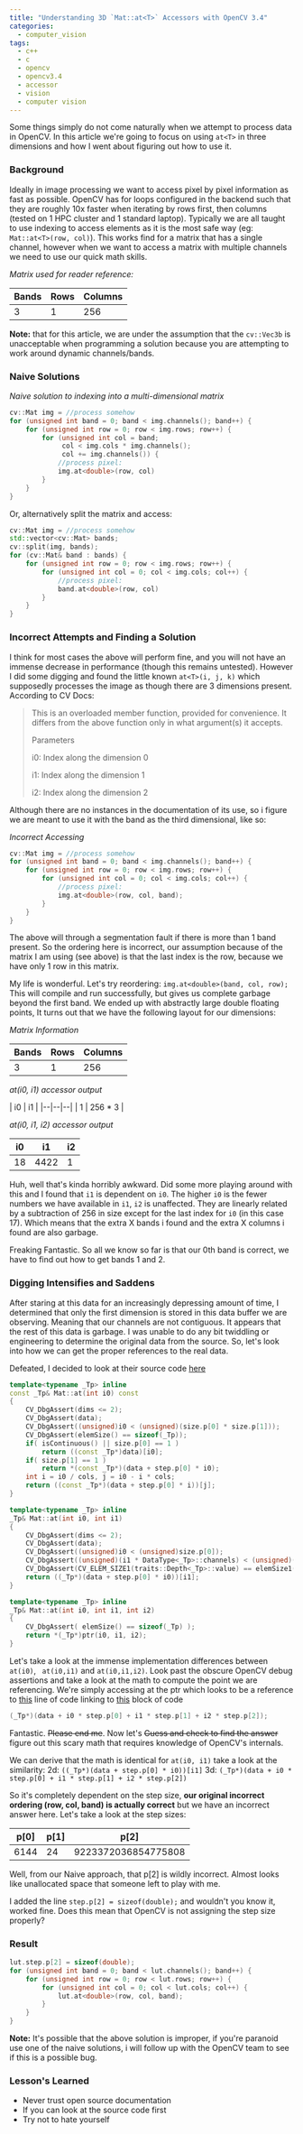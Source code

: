 ```yaml
---
title: "Understanding 3D `Mat::at<T>` Accessors with OpenCV 3.4"
categories:
  - computer_vision
tags:
  - c++
  - c
  - opencv
  - opencv3.4
  - accessor
  - vision
  - computer vision
---
```

Some things simply do not come naturally when we attempt to process data in OpenCV. In this article we're going to focus on using `at<T>` in three dimensions and how I went about figuring out how to use it.

### Background
Ideally in image processing we want to access pixel by pixel information as fast as possible. OpenCV has for loops configured in the backend such that they are roughly 10x faster when iterating by rows first, then columns (tested on 1 HPC cluster and 1 standard laptop). Typically we are all taught to use indexing to access elements as it is the most safe way (eg: `Mat::at<T>(row, col)`). This works find for a matrix that has a single channel, however when we want to access a matrix with multiple channels we need to use our quick math skills.

_Matrix used for reader reference:_

| Bands | Rows  | Columns |
|--|--|--|
| 3 | 1 | 256 |


**Note:** that for this article, we are under the assumption that the `cv::Vec3b` is unacceptable when programming a solution because you are attempting to work around dynamic channels/bands.

### Naive Solutions
_Naive solution to indexing into a multi-dimensional matrix_
```c++
cv::Mat img = //process somehow
for (unsigned int band = 0; band < img.channels(); band++) {
	for (unsigned int row = 0; row < img.rows; row++) {
		for (unsigned int col = band;
			 col < img.cols * img.channels();
			 col += img.channels()) {
			//process pixel:
			img.at<double>(row, col)
		}
	}
}
```
Or, alternatively split the matrix and access:
```c++
cv::Mat img = //process somehow
std::vector<cv::Mat> bands;
cv::split(img, bands);
for (cv::Mat& band : bands) {
	for (unsigned int row = 0; row < img.rows; row++) {
		for (unsigned int col = 0; col < img.cols; col++) {
			//process pixel:
			band.at<double>(row, col)
		}
	}
}
```

### Incorrect Attempts and Finding a Solution
I think for most cases the above will perform fine, and you will not have an immense decrease in performance (though this remains untested). However I did some digging and found the little known `at<T>(i, j, k)` which supposedly processes the image as though there are 3 dimensions present. According to CV Docs:

> This is an overloaded member function, provided for convenience. It differs from the above function only in what argument(s) it accepts.
>
>Parameters
>
>i0: Index along the dimension 0
>
>i1: Index along the dimension 1
>
>i2: Index along the dimension 2
>
Although there are no instances in the documentation of its use, so i figure we are meant to use it with the band as the third dimensional, like so:

_Incorrect Accessing_

```c++
cv::Mat img = //process somehow
for (unsigned int band = 0; band < img.channels(); band++) {
	for (unsigned int row = 0; row < img.rows; row++) {
		for (unsigned int col = 0; col < img.cols; col++) {
			//process pixel:
			img.at<double>(row, col, band);
		}
	}
}
```

The above will through a segmentation fault if there is more than 1 band present. So the ordering here is incorrect, our assumption because of the matrix I am using (see above) is that the last index is the row, because we have only 1 row in this matrix. 

My life is wonderful. Let's try reordering: `img.at<double>(band, col, row);` This will compile and run successfully, but gives us complete garbage beyond the first band. We ended up with abstractly large double floating points, It turns out that we have the following layout for our dimensions:

_Matrix Information_

| Bands | Rows  | Columns |
|--|--|--|
| 3 | 1 | 256 |

_at(i0, i1) accessor output_

| i0 | i1  |
|--|--|--|
| 1 | 256 * 3 |

_at(i0, i1, i2) accessor output_

| i0 | i1  | i2 |
|--|--|--|
| 18 | 4422 | 1 |

Huh, well that's kinda horribly awkward. Did some more playing around with this and I found that `i1` is dependent on `i0`. The higher `i0` is the fewer numbers we have available in `i1`, `i2` is unaffected. They are linearly related by a subtraction of 256 in size except for the last index for `i0` (in this case 17). Which means that the extra X bands i found and the extra X columns i found are also garbage.

Freaking Fantastic. So all we know so far is that our 0th band is correct, we have to find out how to get bands 1 and 2.  
### Digging Intensifies and Saddens
After staring at this data for an increasingly depressing amount of time, I determined that only the first dimension is stored in this data buffer we are observing. Meaning that our channels are not contiguous. It appears that the rest of this data is garbage. I was unable to do any bit twiddling or engineering to determine the original data from the source. So, let's look into how we can get the proper references to the real data.

Defeated, I decided to look at their source code [here](https://github.com/opencv/opencv/blob/379ea15d1664a37a2f8851ce00e5feb8ce5b8d8d/modules/core/include/opencv2/core/mat.inl.hpp#L1175-L1180)
```c++
template<typename _Tp> inline
const _Tp& Mat::at(int i0) const
{
    CV_DbgAssert(dims <= 2);
    CV_DbgAssert(data);
    CV_DbgAssert((unsigned)i0 < (unsigned)(size.p[0] * size.p[1]));
    CV_DbgAssert(elemSize() == sizeof(_Tp));
    if( isContinuous() || size.p[0] == 1 )
        return ((const _Tp*)data)[i0];
    if( size.p[1] == 1 )
        return *(const _Tp*)(data + step.p[0] * i0);
    int i = i0 / cols, j = i0 - i * cols;
    return ((const _Tp*)(data + step.p[0] * i))[j];
}

template<typename _Tp> inline
_Tp& Mat::at(int i0, int i1)
{
    CV_DbgAssert(dims <= 2);
    CV_DbgAssert(data);
    CV_DbgAssert((unsigned)i0 < (unsigned)size.p[0]);
    CV_DbgAssert((unsigned)(i1 * DataType<_Tp>::channels) < (unsigned)(size.p[1] * channels()));
    CV_DbgAssert(CV_ELEM_SIZE1(traits::Depth<_Tp>::value) == elemSize1());
    return ((_Tp*)(data + step.p[0] * i0))[i1];
}

template<typename _Tp> inline
_Tp& Mat::at(int i0, int i1, int i2)
{
    CV_DbgAssert( elemSize() == sizeof(_Tp) );
    return *(_Tp*)ptr(i0, i1, i2);
}
```

Let's take a look at the immense implementation differences between `at(i0)`, ` at(i0,i1)` and `at(i0,i1,i2)`. Look past the obscure OpenCV debug assertions and take a look at the math to compute the point we are referencing. We're simply accessing at the ptr which looks to be a reference to [this](https://github.com/opencv/opencv/blob/66f3c1ae79030ab3cd36add4246a97f92920af84/modules/core/include/opencv2/core/mat.hpp#L2811-L2812) line of code linking to [this](https://github.com/opencv/opencv/blob/379ea15d1664a37a2f8851ce00e5feb8ce5b8d8d/modules/core/include/opencv2/core/mat.inl.hpp#L1002-L1010) block of code
```c++
(_Tp*)(data + i0 * step.p[0] + i1 * step.p[1] + i2 * step.p[2]);
```
Fantastic. ~~Please end me~~. Now let's  ~~Guess and check to find the answer~~ figure out this scary math that requires knowledge of OpenCV's internals.

We can derive that the math is identical for `at(i0, i1)` take a look at the similarity:
2d: `((_Tp*)(data + step.p[0] * i0))[i1]`
3d: `(_Tp*)(data + i0 * step.p[0] + i1 * step.p[1] + i2 * step.p[2])`

So it's completely dependent on the step size, **our original incorrect ordering (row, col, band) is actually correct** but we have an incorrect answer here. Let's take a look at the step sizes:

| p[0] | p[1] | p[2] |
|--|--|--|
| 6144 | 24 | 9223372036854775808 |

Well, from our Naive approach, that p[2] is wildly incorrect. Almost looks like unallocated space that someone left to play with me.

I added the line `step.p[2] = sizeof(double);` and wouldn't you know it, worked fine. Does this mean that OpenCV is not assigning the step size properly?

### Result
```c++
lut.step.p[2] = sizeof(double);  
for (unsigned int band = 0; band < lut.channels(); band++) {  
    for (unsigned int row = 0; row < lut.rows; row++) {  
        for (unsigned int col = 0; col < lut.cols; col++) {  
            lut.at<double>(row, col, band);  
        }  
    }  
}
```
**Note:** It's possible that the above solution is improper, if you're paranoid use one of the naive solutions, i will follow up with the OpenCV team to see if this is a possible bug.

### Lesson's Learned

* Never trust open source documentation
* If you can look at the source code first
* Try not to hate yourself


